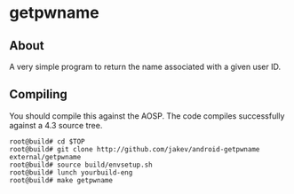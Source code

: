 getpwname
======

About
-----
A very simple program to return the name associated with a given user ID.

Compiling
---------
You should compile this against the AOSP. The code compiles successfully against a 4.3 source tree.

	root@build# cd $TOP
	root@build# git clone http://github.com/jakev/android-getpwname external/getpwname
	root@build# source build/envsetup.sh
	root@build# lunch yourbuild-eng
	root@build# make getpwname
